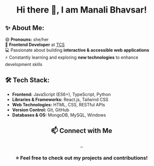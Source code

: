 <h1 align="center"> Hi there 👋, I am Manali Bhavsar! </h1>

<h2>✨ About Me:</h2>

😄 **Pronouns:** she/her  
🚀 **Frontend Developer** at [TCS](https://www.tcs.com/)  
💻 Passionate about building **interactive & accessible web applications**  
⚡ Constantly learning and exploring **new technologies** to enhance development skills  



<h2>🛠️ Tech Stack:</h2>

- **Frontend:** JavaScript (ES6+), TypeScript, Python  
- **Libraries & Frameworks:** React.js, Tailwind CSS  
- **Web Technologies:** HTML, CSS, RESTful APIs  
- **Version Control:** Git, GitHub  
- **Databases & OS:** MongoDB, MySQL, Windows  



<h2 align="center">📫 Connect with Me</h2>  

<p align="center">
  <a href="https://www.linkedin.com/in/manali-bhavsar/" target="_blank">
    <img src="https://img.shields.io/badge/LinkedIn-0A66C2?style=for-the-badge&logo=linkedin&logoColor=white" alt="">
  </a>
  <a href="mailto:manalisbhavsar@gmail.com">
    <img src="https://img.shields.io/badge/Email-D14836?style=for-the-badge&logo=gmail&logoColor=white" alt="">
  </a>
  <a href="#" target="_blank">
    <img src="https://img.shields.io/badge/Portfolio-24292F?style=for-the-badge&logo=github&logoColor=white" alt="">
  </a>
</p>



<h3 align="center">⭐️ Feel free to check out my projects and contributions!</h3>
